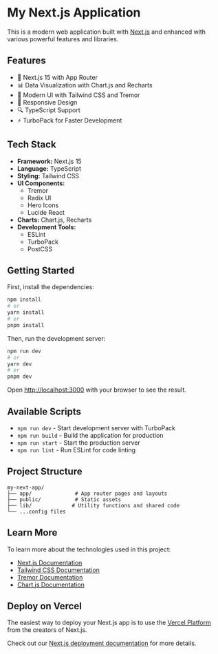 # My Next.js Application

This is a modern web application built with [Next.js](https://nextjs.org) and enhanced with various powerful features and libraries.

## Features

- 🚀 Next.js 15 with App Router
- 📊 Data Visualization with Chart.js and Recharts
- 🎨 Modern UI with Tailwind CSS and Tremor
- 📱 Responsive Design
- 🔍 TypeScript Support
- ⚡ TurboPack for Faster Development

## Tech Stack

- **Framework:** Next.js 15
- **Language:** TypeScript
- **Styling:** Tailwind CSS
- **UI Components:** 
  - Tremor
  - Radix UI
  - Hero Icons
  - Lucide React
- **Charts:** Chart.js, Recharts
- **Development Tools:**
  - ESLint
  - TurboPack
  - PostCSS

## Getting Started

First, install the dependencies:

```bash
npm install
# or
yarn install
# or
pnpm install
```

Then, run the development server:

```bash
npm run dev
# or
yarn dev
# or
pnpm dev
```

Open [http://localhost:3000](http://localhost:3000) with your browser to see the result.

## Available Scripts

- `npm run dev` - Start development server with TurboPack
- `npm run build` - Build the application for production
- `npm run start` - Start the production server
- `npm run lint` - Run ESLint for code linting

## Project Structure

```
my-next-app/
├── app/              # App router pages and layouts
├── public/           # Static assets
├── lib/             # Utility functions and shared code
└── ...config files
```

## Learn More

To learn more about the technologies used in this project:

- [Next.js Documentation](https://nextjs.org/docs)
- [Tailwind CSS Documentation](https://tailwindcss.com/docs)
- [Tremor Documentation](https://www.tremor.so/docs)
- [Chart.js Documentation](https://www.chartjs.org/docs)

## Deploy on Vercel

The easiest way to deploy your Next.js app is to use the [Vercel Platform](https://vercel.com/new?utm_medium=default-template&filter=next.js&utm_source=create-next-app&utm_campaign=create-next-app-readme) from the creators of Next.js.

Check out our [Next.js deployment documentation](https://nextjs.org/docs/app/building-your-application/deploying) for more details.
